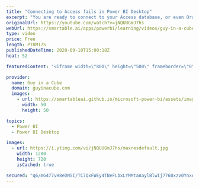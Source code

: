 ```yaml
---
title: "Connecting to Access fails in Power BI Desktop"
excerpt: "You are ready to connect to your Access database, or even Oracle, and get an error saying your driver/provider isn't available from Power BI Desktop. Wait what?!?   ACE Driver: https://www.microsoft.com/download/details.aspx?id=54920  📢 Become a member: https://guyinacu.be/membership \r \r *******************"
originalUrl: https://youtube.com/watch?v=jNQUUGmJ7hs
webUrl: https://smartable.ai/apps/powerbi/learning/videos/guy-in-a-cube-connecting-to-access-fails-in-power-bi-desktop/
type: video
price: Free
length: PT8M17S
publishedDateTime: 2020-09-10T15:00:18Z
heat: 52

featuredContent: "<iframe width=\"800\" height=\"500\" frameborder=\"0\" src=\"https://www.youtube.com/embed/jNQUUGmJ7hs\" allow=\"accelerometer; autoplay; encrypted-media; gyroscope; picture-in-picture\" allowfullscreen></iframe>"

provider:
  name: Guy in a Cube
  domain: guyinacube.com
  images:
    - url: https://smartableai.github.io/microsoft-power-bi/assets/images/organizations/guyinacube.com-50x50.jpg
      width: 50
      height: 50

topics:
  - Power BI
  - Power BI Desktop

images:
  - url: https://i.ytimg.com/vi/jNQUUGmJ7hs/maxresdefault.jpg
    width: 1280
    height: 720
    isCached: true

secured: "q6/mG477vH8eDNSI/TC7QxFWEy4TNeFLbxLYMMtaAaylBlwIj7760xzv0YnxA0aARFJx/m/qzFXBEQ7SVKmRUTUST0C7KdXjrPQWam1HH7Yb7sES9GUirVW09z+BbftPrEH7sGxQF0yYG4adTFXP9v5SrCDILLGu3Av05C6fvf657z6UePPkTr7gtJOodnPt2HRRdFvVlucR4UyWm/Zf/fTYzZ9JRKdc6UtNESwuC8eHNZZu+wlgBMf0BKins+etVMda0Oo+wbHvXBWQTrTiCDqp9z2uj/oy6SFlOSkJqoUSVJqNJ3ZJnpQg9kVdU02JR99c7A9X7wdUDEQVDxGTVptkFNRyhtfhwK1gEgChWFdA7zHElLqDsZMKgLc0oAraiPCeOGcviyumngbcBiPl/TWJZse3Hz1NJ5kOfZBNEkI=;DYnzJojFaHWElT7hMcPTDQ=="
---
```


